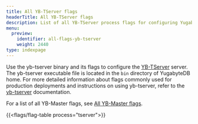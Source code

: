 ```yaml
---
title: All YB-TServer flags
headerTitle: All YB-TServer flags
description: List of all YB-TServer process flags for configuring YugabyteDB using yb-tserver
menu:
  preview:
    identifier: all-flags-yb-tserver
    weight: 2440
type: indexpage
---
```


Use the yb-tserver binary and its flags to configure the [YB-TServer](../../../architecture/concepts/yb-tserver/) server. The yb-tserver executable file is located in the `bin` directory of YugabyteDB home. For more detailed information about flags commonly used for production deployments and instructions on using yb-tserver, refer to the [yb-tserver](../yb-tserver/) documentation.

For a list of all YB-Master flags, see [All YB-Master flags](../all-flags-yb-master/).

{{<flags/flag-table process="tserver">}}

